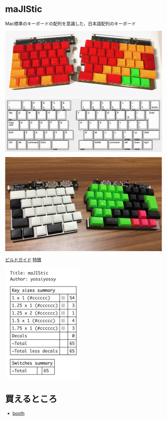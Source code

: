 # maJIStic
Mac標準のキーボードの配列を意識した、日本語配列のキーボード

![main_image](/images/main_image.jpg)
![keyboard-layout](/images/layout.png)

![ble_ver](/images/ble_ver.jpg)

[ビルドガイド](/docs/buildguide.md)
[特徴](/docs/feature.md)

<img src="/images/keycap_summary.png" alt="keycap_summary" width="240px">

# 買えるところ
- [booth](https://yossiyossy.booth.pm/items/2325429)
